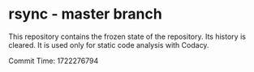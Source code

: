 # rsync - master branch

This repository contains the frozen state of the repository.
Its history is cleared. It is used only for static code
analysis with Codacy.

Commit Time: 1722276794